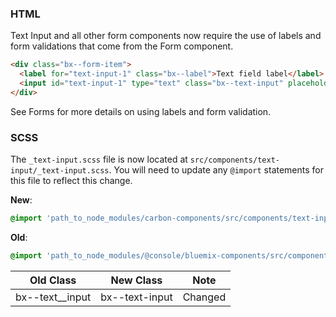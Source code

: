### HTML

Text Input and all other form components now require the use of labels and form validations that come from the Form component.

```html
<div class="bx--form-item">
  <label for="text-input-1" class="bx--label">Text field label</label>
  <input id="text-input-1" type="text" class="bx--text-input" placeholder="Hint text here">
</div>
```

See Forms for more details on using labels and form validation.

### SCSS

The `_text-input.scss` file is now located at `src/components/text-input/_text-input.scss`. You will need to update any `@import` statements for this file to reflect this change.

**New**:

```scss
@import 'path_to_node_modules/carbon-components/src/components/text-input/text-input';
```

**Old**:

```scss
@import 'path_to_node_modules/@console/bluemix-components/src/components/text-input/text-input';
```

| Old Class         | New Class      | Note    |
| ----------------- | -------------- | ------- |
| bx--text\_\_input | bx--text-input | Changed |
